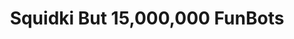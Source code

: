 ---
slug: squidki-but-15000000-funbots
title: Squidki But 15,000,000 FunBots
description: "Squidki But 15,000,000 FunBots is an exciting online game. Play for free directly in your browser!"
icon: /images/new_mods/Sprunki But 15,000,000 FunBots.png
url: https://wowtbc.net/sprunkin/funbot150k/index.html
previewImage: /images/new_mods/Sprunki But 15,000,000 FunBots.png
type: new mods

# SEO配置
seo:
  title: "Squidki But 15,000,000 FunBots - Play Free Online Game | Fun Browser Games"
  description: "Squidki But 15,000,000 FunBots - Play this fun online game for free in your browser. No download required!"
  ogImage: "/images/new_mods/Sprunki But 15,000,000 FunBots.png"
  keywords: "squidki-but-15000000-funbots, online game, browser game, free game, new mods game, play online"

videoUrls:
  - https://www.youtube.com/embed/example1
  - https://www.youtube.com/embed/example2

whyPlay:
  title: "Why Play Squidki But 15,000,000 FunBots?"
  items:
    - "Immersive Gameplay: Squidki But 15,000,000 FunBots offers an engaging and immersive gaming experience that will keep you entertained for hours"
    - "Challenging Levels: Test your skills with increasingly difficult challenges and obstacles"
    - "Beautiful Graphics: Enjoy stunning visuals and smooth animations that bring the game world to life"
    - "Regular Updates: New content and features are added regularly to keep the game fresh and exciting"
    - "Free to Play: Experience all the fun without spending a penny"
    - "Community Features: Connect with other players, share strategies, and compete for high scores"
    - "Cross-Platform: Play on any device with a web browser, no downloads required"

features:
  title: "Key Features of Squidki But 15,000,000 FunBots"
  image: "/images/new_mods/Sprunki But 15,000,000 FunBots.png"
  items:
    - "Intuitive Controls: Easy to learn controls make Squidki But 15,000,000 FunBots accessible for players of all skill levels"
    - "Multiple Game Modes: Enjoy various gameplay options that provide different challenges and experiences"
    - "Character Customization: Personalize your gaming experience with unique characters and items"
    - "Achievement System: Complete special tasks to earn rewards and recognition"
    - "Leaderboards: Compete with players worldwide and see who can achieve the highest scores"

characteristics:
  title: "Game Characteristics"
  image: "/images/new_mods/Sprunki But 15,000,000 FunBots.png"
  items:
    - "Genre: New mods game with elements of strategy and skill"
    - "Difficulty: Suitable for both casual gamers and those seeking a challenge"
    - "Play Time: Quick sessions or extended gameplay, depending on your preference"
    - "Art Style: Vibrant and engaging visuals that enhance the gaming experience"
    - "Sound Design: Immersive audio that complements the gameplay perfectly"

info: "Squidki But 15,000,000 FunBots is an exciting online game that offers players a unique and engaging gaming experience. With its intuitive controls, stunning visuals, and challenging gameplay, Squidki But 15,000,000 FunBots provides hours of entertainment for players of all ages and skill levels. Whether you're looking for a quick gaming session during a break or an extended play session, Squidki But 15,000,000 FunBots delivers an immersive experience that will keep you coming back for more. The game features multiple levels of increasing difficulty, ensuring that players are constantly challenged as they progress. With regular updates adding new content and features, Squidki But 15,000,000 FunBots remains fresh and exciting, providing endless entertainment options for its growing community of players."

howToPlayIntro: "Welcome to Squidki But 15,000,000 FunBots! This guide will walk you through the basics and help you master the game. Whether you're a beginner or looking to improve your skills, these tips and instructions will enhance your gaming experience."

howToPlaySteps:
  - title: "Getting Started"
    description: "Begin your Squidki But 15,000,000 FunBots adventure by familiarizing yourself with the controls. Use your keyboard or mouse to navigate through the game interface. The tutorial will guide you through the basic mechanics and help you understand the objectives."
  - title: "Understanding the Objectives"
    description: "In Squidki But 15,000,000 FunBots, your main goal is to progress through levels by completing specific objectives. Each level presents unique challenges that require different strategies and approaches."
  - title: "Mastering the Controls"
    description: "Practice using the controls to improve your precision and reaction time. Squidki But 15,000,000 FunBots requires quick reflexes and strategic thinking to overcome obstacles and defeat opponents."
  - title: "Utilizing Power-ups"
    description: "Collect power-ups throughout the game to enhance your abilities and overcome difficult challenges. Each power-up offers unique advantages that can be crucial for success."
  - title: "Developing Strategies"
    description: "As you progress in Squidki But 15,000,000 FunBots, develop effective strategies for different scenarios. Analyze patterns, anticipate challenges, and adapt your approach to maximize your performance."

faq:
  title: "Frequently Asked Questions about Squidki But 15,000,000 FunBots"
  items:
    - question: "Is Squidki But 15,000,000 FunBots free to play?"
      answer: "Yes, Squidki But 15,000,000 FunBots is completely free to play directly in your web browser. No downloads or purchases are required to enjoy the full game experience."
    - question: "Can I play Squidki But 15,000,000 FunBots on mobile devices?"
      answer: "Yes, Squidki But 15,000,000 FunBots is optimized for both desktop and mobile play. You can enjoy the game on any device with a web browser and internet connection."
    - question: "Are there any in-game purchases?"
      answer: "While Squidki But 15,000,000 FunBots is free to play, there may be optional in-game purchases available for cosmetic items or additional features that don't affect core gameplay."
    - question: "How often is Squidki But 15,000,000 FunBots updated?"
      answer: "The developers regularly update Squidki But 15,000,000 FunBots with new content, features, and improvements based on player feedback and game performance."
    - question: "Can I play Squidki But 15,000,000 FunBots offline?"
      answer: "Currently, Squidki But 15,000,000 FunBots requires an internet connection to play as it's a browser-based online game."
    - question: "Is Squidki But 15,000,000 FunBots suitable for children?"
      answer: "Yes, Squidki But 15,000,000 FunBots is designed to be family-friendly and suitable for players of all ages."
    - question: "How do I report bugs or issues?"
      answer: "If you encounter any problems while playing Squidki But 15,000,000 FunBots, you can report them through the game's support page or contact the developers directly through their website."
    - question: "Still Have Questions?"
      answer: "If you have additional questions about Squidki But 15,000,000 FunBots that aren't covered in this FAQ, please visit our support center or contact our customer service team for assistance."
---